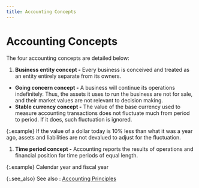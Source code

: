 ```yaml
---
title: Accounting Concepts
---
```


# Accounting Concepts


The four accounting concepts are detailed below:

1. **Business entity 
 concept -** Every business is conceived and treated as an entity  entirely separate from its owners.
- **Going concern 
 concept -** A business will continue its operations indefinitely.  Thus, the assets it uses to run the business are not for sale, and their  market values are not relevant to decision making.
- **Stable currency 
 concept -** The value of the base currency used to measure accounting  transactions does not fluctuate much from period to period. If it does,  such fluctuation is ignored.



{:.example}
If the value of a dollar today is 10% less  than what it was a year ago, assets and liabilities are not devalued to  adjust for the fluctuation.

1. **Time period concept 
 -** Accounting reports the results of operations and financial position  for time periods of equal length.



{:.example}
Calendar year and fiscal year


{:.see_also}
See also
: [Accounting Principles]({{site.acc_baseurl}}/introduction/accounting_principles.html)
